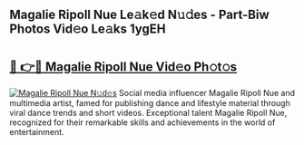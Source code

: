 ## Magalie Ripoll Nue Le𝚊k𝚎d N𝚞𝚍es - Part-Biw Photos Vid𝚎o Le𝚊ks 1ygEH

# <h2><a href="http://fb67pu.evod.top/?m=Magalie+Ripoll+Nue">🔗 👉🔴 Magalie Ripoll Nue Vid𝚎o Ph𝚘t𝚘s</a></h2>

[![Magalie Ripoll Nue N𝚞d𝚎s](https://i.imgur.com/8V9OHl7.gif)](http://fb67pu.evod.top/?m=Magalie+Ripoll+Nue)
Social media influencer Magalie Ripoll Nue and multimedia artist, famed for publishing dance and lifestyle material through viral dance trends and short videos. Exceptional talent Magalie Ripoll Nue, recognized for their remarkable skills and achievements in the world of entertainment. 
